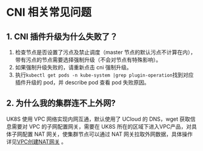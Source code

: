 # CNI 相关常见问题

## 1. CNI 插件升级为什么失败了？

1. 检查节点是否设置了污点及禁止调度（master 节点的默认污点不计算在内），带有污点的节点需要选择强制升级（不会对节点有特殊影响）。
2. 如果强制升级失败的，请重新点击 cni 强制升级。
3. 执行`kubectl get pods -n kube-system |grep plugin-operation`找到对应插件升级的 pod，并 describe pod 查看 pod
   失败原因。

## 2. 为什么我的集群连不上外网?

UK8S 使用 VPC 网络实现内网互通，默认使用了 UCloud 的 DNS，wget 获取信息需要对 VPC 的子网配置网关，需要在 UK8S 所在的区域下进入VPC产品，对具体子网配置 NAT
网关，使集群节点可以通过 NAT 网关拉取外网数据，具体操作详见[VPC创建NAT网关](https://docs.ucloud.cn/vpc/briefguide/step4) 。